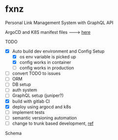 # fxnz

Personal Link Management System with GraphQL API


ArgoCD and K8S manifest files ---> [here](https://gitlab.com/fivehanz/lms-cd-repo)


TODO

- [x] Auto build dev environment and Config Setup
  - [x] os env variable is picked up
  - [x] config works in container
  - [ ] config works in production
- [ ] convert TODO to issues
- [ ] ORM
- [ ] DB setup
- [ ] auth system
- [ ] GraphQL setup (juniper?)
- [x] build with gitlab CI
- [x] deploy using argocd and k8s
- [ ] implement tests
- [ ] semantic versioning automation
- [ ] change to trunk based development, [ref](https://cloud.google.com/architecture/devops/devops-tech-trunk-based-development)

Schema
